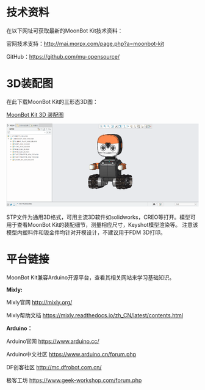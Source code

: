 # 技术资料

在以下网址可获取最新的MoonBot Kit技术资料：

官网技术支持：<http://mai.morpx.com/page.php?a=moonbot-kit>

GitHub：<https://github.com/mu-opensource/>

# 3D装配图

在此下载MoonBot Kit的三形态3D图：

[MoonBot Kit 3D 装配图](https://github.com/mu-opensource/Morpx-docs/raw/master/MoonBot/MoonBot_Resource/sources/MoonBot_Kit_asm.zip) 

![](./images/model_3D_MoonBot.png)

STP文件为通用3D格式，可用主流3D软件如solidworks，CREO等打开。模型可用于查看MoonBot Kit的装配细节，测量相应尺寸，Keyshot模型渲染等。
注意该模型内塑料件和钣金件均针对开模设计，不建议用于FDM 3D打印。

# 平台链接

MoonBot Kit兼容Arduino开源平台，查看其相关网站来学习基础知识。

**Mixly:**

Mixly官网 <http://mixly.org/>

Mixly帮助文档 <https://mixly.readthedocs.io/zh_CN/latest/contents.html>

**Arduino：**

Arduino官网 <https://www.arduino.cc/>

Arduino中文社区 <https://www.arduino.cn/forum.php>

DF创客社区 <http://mc.dfrobot.com.cn/>

极客工坊 <https://www.geek-workshop.com/forum.php>
